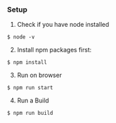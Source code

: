 ### Setup

1) Check if you have node installed
```
$ node -v
```

2) Install npm packages first:
```
$ npm install
```

3) Run on browser
```
$ npm run start
```

4) Run a Build
```
$ npm run build
```
